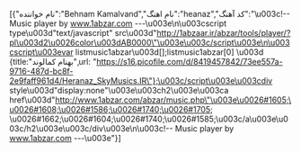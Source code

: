 [{"نام خواننده":"Behnam Kamalvand","نام اهنگ":"heanaz","کد آهنگ":"\u003c!-- Music player by www.1abzar.com ---\u003e\n\u003cscript type\u003d\"text/javascript\" src\u003d\"http://1abzaar.ir/abzar/tools/player/?pl\u003d2\u0026color\u003dAB0000\"\u003e\u003c/script\u003e\n\u003cscript\u003evar listmusic1abzar\u003d[];listmusic1abzar[0] \u003d {title:\"بهنام کمالوند\",url: \"https://s16.picofile.com/d/8419457842/73ee557a-9716-487d-bc8f-2e9faff961d4/Heranaz_SkyMusics.IR\"};\u003c/script\u003e\u003cdiv style\u003d\"display:none\"\u003e\u003ch2\u003e\u003ca href\u003d\"http://www.1abzar.com/abzar/music.php\"\u003e\u0026#1605;\u0026#1608;\u0026#1586;\u0026#1740;\u0026#1705; \u0026#1662;\u0026#1604;\u0026#1740;\u0026#1585;\u003c/a\u003e\u003c/h2\u003e\u003c/div\u003e\n\u003c!-- Music player by www.1abzar.com ---\u003e"}]